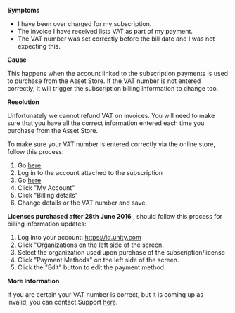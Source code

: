 

**Symptoms**


- I have been over charged for my subscription.
- The invoice I have received lists VAT as part of my payment.
- The VAT number was set correctly before the bill date and I was not expecting this.



**Cause**



This happens when the account linked to the subscription payments is used to purchase from the Asset Store. If the VAT number is not entered correctly, it will trigger the subscription billing information to change too.



**Resolution**



Unfortunately we cannot refund VAT on invoices. You will need to make sure that you have all the correct information entered each time you purchase from the Asset Store.



To make sure your VAT number is entered correctly via the online store, follow this process:



1. Go [here](https://accounts.unity3d.com/sign-in)
2. Log in to the account attached to the subscription
3. Go [here](https://store.unity3d.com/)
4. Click "My Account"
5. Click "Billing details"
6. Change details or the VAT number and save.



**Licenses purchased after 28th June 2016** , should follow this process for billing information updates:


1. Log into your account: https://id.unity.com
2. Click "Organizations on the left side of the screen.
3. Select the organization used upon purchase of the subscription/license
4. Click "Payment Methods" on the left side of the screen.
5. Click the "Edit" button to edit the payment method.



**More Information**



If you are certain your VAT number is correct, but it is coming up as invalid, you can contact Support [here](/hc/en-us/requests/new).

